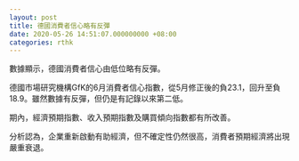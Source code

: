 ```yaml
---
layout: post
title: 德國消費者信心略有反彈
date: 2020-05-26 14:51:07.000000000 +08:00
categories: rthk
---
```


數據顯示，德國消費者信心由低位略有反彈。

德國市場研究機構GfK的6月消費者信心指數，從5月修正後的負23.1，回升至負18.9。雖然數據有反彈，但仍是有記錄以來第二低。

期內，經濟預期指數、收入預期指數及購買傾向指數都有所改善。

分析認為，企業重新啟動有助經濟，但不確定性仍然很高，消費者預期經濟將出現嚴重衰退。
